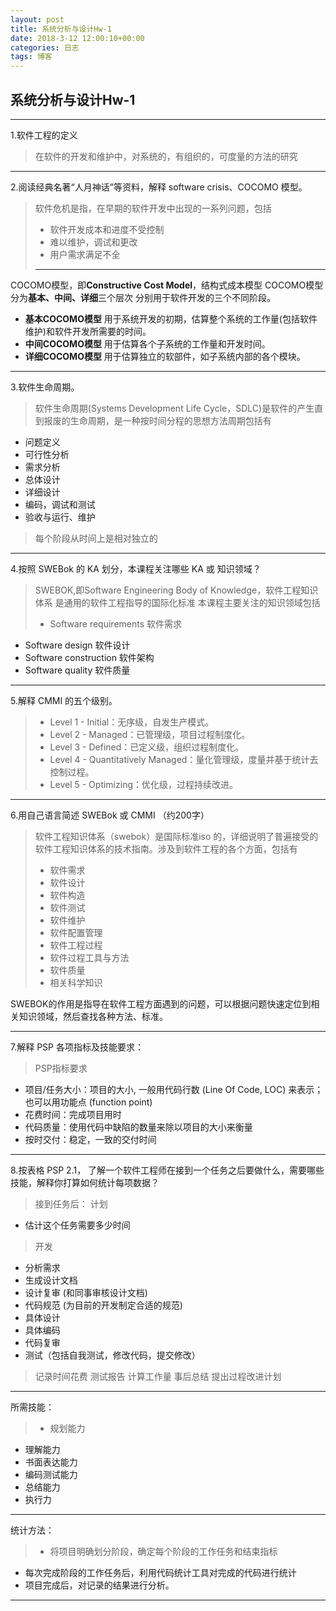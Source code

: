 ```yaml
---
layout: post
title: 系统分析与设计Hw-1
date: 2018-3-12 12:00:10+00:00
categories: 日志
tags: 博客
---
```


## 系统分析与设计Hw-1
--------
1.软件工程的定义
> 在软件的开发和维护中，对系统的，有组织的，可度量的方法的研究

-----------
2.阅读经典名著“人月神话”等资料，解释 software crisis、COCOMO 模型。
> 软件危机是指，在早期的软件开发中出现的一系列问题，包括
> - 软件开发成本和进度不受控制
> - 难以维护，调试和更改
> - 用户需求满足不全
> 
> -----------
COCOMO模型，即**Constructive Cost Model**，结构式成本模型
 COCOMO模型分为**基本、中间、详细**三个层次
 分别用于软件开发的三个不同阶段。
 - **基本COCOMO模型**  用于系统开发的初期，估算整个系统的工作量(包括软件维护)和软件开发所需要的时间。
 - **中间COCOMO模型**  用于估算各个子系统的工作量和开发时间。
 - **详细COCOMO模型**  用于估算独立的软部件，如子系统内部的各个模块。

-----------
3.软件生命周期。
>软件生命周期(Systems Development Life Cycle，SDLC)是软件的产生直到报废的生命周期，是一种按时间分程的思想方法周期包括有
- 问题定义 
- 可行性分析
- 需求分析
- 总体设计
- 详细设计
- 编码，调试和测试
- 验收与运行、维护

>每个阶段从时间上是相对独立的

-----------
4.按照 SWEBok 的 KA 划分，本课程关注哪些 KA 或 知识领域？
>SWEBOK,即Software Engineering Body of Knowledge，软件工程知识体系
>是通用的软件工程指导的国际化标准
>本课程主要关注的知识领域包括
>- Software requirements 软件需求
- Software design 软件设计
- Software construction 软件架构
- Software quality 软件质量

-----------
5.解释 CMMI 的五个级别。
>- Level 1 - Initial：无序级，自发生产模式。
>- Level 2 - Managed：已管理级，项目过程制度化。
>- Level 3 - Defined：已定义级，组织过程制度化。
>- Level 4 - Quantitatively Managed：量化管理级，度量并基于统计去控制过程。
>- Level 5 - Optimizing：优化级，过程持续改进。

-----------
6.用自己语言简述 SWEBok 或 CMMI （约200字）
>软件工程知识体系（swebok）是国际标准iso 的，详细说明了普遍接受的软件工程知识体系的技术指南。涉及到软件工程的各个方面，包括有
>- 软件需求
>- 软件设计
>- 软件构造
>- 软件测试
>- 软件维护
>- 软件配置管理
>- 软件工程过程
>- 软件过程工具与方法
>- 软件质量
>- 相关科学知识

 SWEBOK的作用是指导在软件工程方面遇到的问题，可以根据问题快速定位到相关知识领域，然后查找各种方法、标准。

----------
7.解释 PSP 各项指标及技能要求：
> PSP指标要求
- 项目/任务大小：项目的大小, 一般用代码行数 (Line Of Code, LOC) 来表示；也可以用功能点 (function point)
- 花费时间：完成项目用时
- 代码质量：使用代码中缺陷的数量来除以项目的大小来衡量
- 按时交付：稳定，一致的交付时间

----------
8.按表格 PSP 2.1， 了解一个软件工程师在接到一个任务之后要做什么，需要哪些技能，解释你打算如何统计每项数据？
>接到任务后：
>计划
- 估计这个任务需要多少时间

>开发
- 分析需求
- 生成设计文档
- 设计复审 (和同事审核设计文档)
- 代码规范 (为目前的开发制定合适的规范)
- 具体设计
- 具体编码
- 代码复审
- 测试（包括自我测试，修改代码，提交修改）

>记录时间花费
测试报告
计算工作量
事后总结
提出过程改进计划

--------
所需技能：
>- 规划能力
- 理解能力
- 书面表达能力
- 编码测试能力
- 总结能力
- 执行力

--------
统计方法：

>- 将项目明确划分阶段，确定每个阶段的工作任务和结束指标
- 每次完成阶段的工作任务后，利用代码统计工具对完成的代码进行统计
- 项目完成后，对记录的结果进行分析。

--------